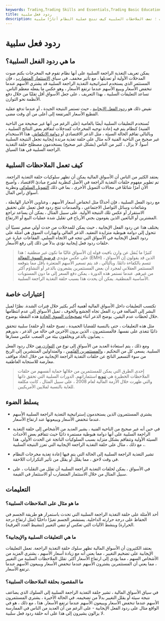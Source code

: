 ```yaml
---
keywords: Trading,Trading Skills and Essentials,Trading Basic Education,Trading Skills
title: ردود فعل سلبية
description: تحدث التغذية الراجعة عندما يتم إعادة توجيه مخرجات النظام كمدخلات ؛ تصف الملاحظات السلبية كيف تنتج عملية النظام آثارًا سلبية.
---
```


# ردود فعل سلبية
## ما هي ردود الفعل السلبية؟

يمكن تعريف التغذية الراجعة السلبية على أنها نظام تقوم فيه المخرجات بكتم صوت المدخلات الأولية أو تعديلها ، مع تأثير مخفف. في سياق [الاستثمار المتضارب](/contrarian) ، فإن المستثمر الذي يستخدم استراتيجية التغذية الراجعة السلبية قد يشتري الأسهم عندما تنخفض الأسعار ويبيع الأسهم عندما ترتفع الأسعار ، وهو عكس ما يفعله معظم الناس. تساعد التعليقات السلبية ، بهذا التعريف ، على جعل الأسواق أقل تقلبًا من خلال دفع الأنظمة نحو التوازن.

نقيض ذلك هو [ردود الفعل الإيجابية](/positive-feedback) ، حيث تستمر النتيجة الجيدة ، أو عندما تدفع عقلية القطيع الأسعار المرتفعة إلى أعلى من أي وقت مضى.

تُستخدم التعليقات السلبية أيضًا بالعامية (على الرغم من أنها غير صحيحة من الناحية الفنية) كنظام يتم فيه إعادة توجيه المخرجات كمدخلات لتفاقم بعض النتائج السلبية ، وبالتالي تفاقم الحالة السيئة ، مثل الذعر الاقتصادي أو [دوامة الانكماش](/deflationary-spiral). هذا الاستخدام غير صحيح من الناحية الفنية لأنه مثال على حلقة تغذية مرتدة إيجابية تجعل النتيجة السلبية أسوأ. لا يزال ، كثير من الناس (بشكل غير صحيح) يستخدمون مصطلح حلقة التغذية الراجعة السلبية في هذا السياق.

## كيف تعمل الملاحظات السلبية

يعتقد الكثير من الناس أن الأسواق المالية يمكن أن تظهر سلوكيات حلقة التغذية الراجعة. تم تطوير مفهوم حلقات التغذية الراجعة في الأصل كنظرية لشرح مبادئ الاقتصاد ، وأصبح الآن أمرًا شائعًا في مجالات التمويل الأخرى ، بما في ذلك [التمويل السلوكي](/behavioralfinance) ونظرية أسواق رأس المال.

مع ردود الفعل السلبية ، فإن أحداثًا مثل انخفاض أسعار الأسهم ، وعناوين الأخبار الهابطة ، وشائعات وسائل التواصل الاجتماعي ، والصدمات تنتج ردود فعل تعمل على تحقيق الاستقرار أو عكس تلك النتيجة الأولية. على سبيل المثال ، يمكن أن يساعد تراجع المشترين أو البائعين الذين يقومون بجني الأرباح في تقليل شدة عمليات البيع أو الارتفاع.

يختلف هذا عن ردود الفعل الإيجابية ، حيث يمكن للمدخلات من حدث أولي صغير نسبيًا أن تتحول إلى دوامة هبوطية متزايدة التعقيد. الذعر المالي وانهيارات السوق هي أمثلة على ردود الفعل الإيجابية في الأسواق التي تتجه في الاتجاه السلبي. الفقاعات عبارة عن حلقات ردود فعل إيجابية تؤدي بدلاً من ذلك إلى رفع الأسعار.

> كثيرًا ما يُنقل عن وارن بافيت قوله إن الأسواق غالبًا ما تكون غير منطقية ؛ هذا على عكس مؤيدي [فرضية السوق الفعالة](/efficientmarkethypothesis) (EMH) ، الذين قد يقولون إن الأسواق تتسم بالكفاءة دائمًا. وبالتالي ، قد يتم تسعير الأسهم المتعثرة بأقل مما يتوقعه المستثمر العقلاني لمجرد أن بعض المستثمرين يشعرون بالذعر أو التشاؤم أكثر من غيرهم. عندما تستمر هذه الدورة ، يمكن دفع السعر إلى ما دون المستويات الأساسية المنطقية. يمكن أن يحدث هذا بسبب حلقة التغذية الراجعة السلبية.

>

## إعتبارات خاصة

تكتسب التعليقات داخل الأسواق المالية أهمية أكبر بكثير خلال فترات الشدة. نظرًا لميل البشر إلى المبالغة في رد الفعل تجاه الجشع والخوف ، تميل الأسواق إلى عدم انتظامها خلال لحظات عدم اليقين. يوضح الذعر أثناء [تصحيحات السوق الحادة](/correction) هذه النقطة بوضوح.

مثل هذه التعليقات ، حتى بالنسبة للقضايا الحميدة ، تصبح حلقة (أو حلقة) سلبية تتحقق ذاتيًا تتغذى على نفسها. فالمستثمرون ، الذين يرون الآخرين في حالة من الذعر ، بدورهم ، يصابون بالذعر ويخلقون بيئة من الصعب عكس مسارها.

ومع ذلك ، يتم استعادة العديد من الأسواق إلى نوع من [التوازن من](/economic-equilibrium) خلال ردود الفعل السلبية. يسعى كل من التحكيم ، [والمستثمرين القيّمين](/valueinvesting) ، والمتداولين المنتشرين إلى الربح من سوء التسعير الناتج عن حلقات التغذية الراجعة الإيجابية من خلال اتخاذ مواقف معارضة للاستجابة العاطفية.

> إحدى الطرق التي يمكن للمستثمرين من خلالها حماية أنفسهم من حلقات الملاحظات الخطيرة هي [تنويع](/diversification) استثماراتهم. الدورات السلبية التي تحقق ذاتها والتي ظهرت خلال الأزمة المالية لعام 2008 ، على سبيل المثال ، كانت مكلفة للغاية بالنسبة لملايين الأمريكيين.

>

## يسلط الضوء

- يشتري المستثمرون الذين يستخدمون إستراتيجية التغذية الراجعة السلبية الأسهم عندما تنخفض الأسعار ويبيعونها عند ارتفاع الأسعار.

- في حين أنه غير صحيح من الناحية الفنية ، يشير العديد من الأشخاص إلى حلقة التغذية الراجعة السلبية على أنها دوامة هبوطية مستمرة ذاتيًا حيث تتفاقم بعض الأحداث السيئة الأولية وتتفاقم بشكل متزايد بسبب السلوكيات الناتجة عن الحدث الأولي. هذا ، مع ذلك ، مثال على حلقة التغذية الراجعة الإيجابية التي تعزز النتيجة السلبية.

- تشير التغذية الراجعة السلبية إلى الحالة التي يتم فيها إعادة تغذية مخرجات النظام في وقت لاحق ، مما يقلل أو يقلل من تأثير التكرارات اللاحقة.

- في الأسواق ، يمكن لحلقات التغذية الراجعة السلبية أن تقلل من التقلبات ، على سبيل المثال من خلال الاستثمار المتضارب أو الاستثمار في القيمة.

## التعليمات

### ما هو مثال على الملاحظات السلبية؟

أحد الأمثلة على حلقة التغذية الراجعة السلبية التي تحدث باستمرار هو طريقة الجسم في الحفاظ على درجة حرارته الداخلية. يستشعر الجسم تغيرًا داخليًا (مثل ارتفاع درجة الحرارة) وينشط الآليات التي تعكس أو تنفي التغيير (تنشيط الغدد العرقية).

### ما هي التعليقات السلبية والإيجابية؟

يعتقد الكثيرون أن الأسواق المالية تظهر سلوك حلقة التغذية الراجعة. تعمل التعليقات الإيجابية على تضخيم التغيير ، مما يعني أنه مع زيادة أسعار الأسهم ، يشتري المزيد من الأشخاص السهم ، مما يؤدي إلى ارتفاع الأسعار أكثر. تقلل الملاحظات السلبية من التغيير ، مما يعني أن المستثمرين يشترون الأسهم عندما تنخفض الأسعار ويبيعون الأسهم عندما ترتفع الأسعار.

### ما المقصود بحلقة الملاحظات السلبية؟

في سياق الأسواق المالية ، تشير حلقة التغذية الراجعة السلبية إلى السلوك الذي يضاعف نتيجة سيئة أو يقلل التغيير بدلاً من تضخيمه. في الحالة الأخيرة ، يشتري المستثمرون الأسهم عندما تنخفض الأسعار ويبيعون الأسهم عندما ترتفع الأسعار. هذا ، مع ذلك ، هو في الواقع مثال على ردود الفعل الإيجابية - على الرغم من أن العديد من الناس في الممارسة لا يزالون يشيرون إلى هذا على أنه حلقة ردود فعل سلبية.

